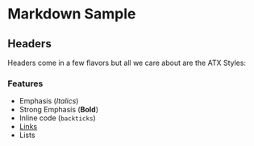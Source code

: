 # Markdown Sample

## Headers

Headers come in a few flavors but all we care about are the ATX Styles:

### Features #########################

* Emphasis (_Italics_)
* Strong Emphasis (__Bold__)
* Inline code (`backticks`)
* [Links](https://github.com/minifast/markdown-puzzle)
* Lists
